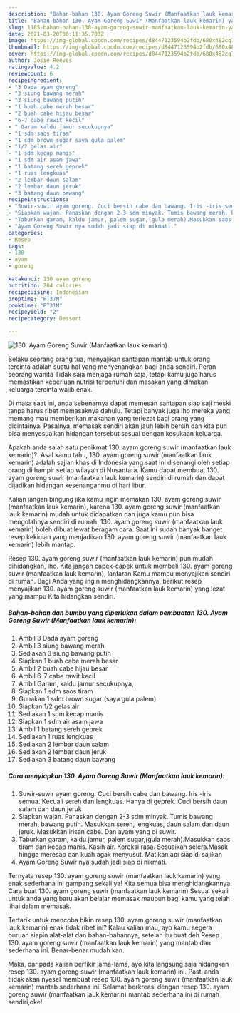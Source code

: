 ```yaml
---
description: "Bahan-bahan 130. Ayam Goreng Suwir (Manfaatkan lauk kemarin) yang lezat Untuk Jualan"
title: "Bahan-bahan 130. Ayam Goreng Suwir (Manfaatkan lauk kemarin) yang lezat Untuk Jualan"
slug: 1185-bahan-bahan-130-ayam-goreng-suwir-manfaatkan-lauk-kemarin-yang-lezat-untuk-jualan
date: 2021-03-20T06:11:35.703Z
image: https://img-global.cpcdn.com/recipes/d8447123594b2fdb/680x482cq70/130-ayam-goreng-suwir-manfaatkan-lauk-kemarin-foto-resep-utama.jpg
thumbnail: https://img-global.cpcdn.com/recipes/d8447123594b2fdb/680x482cq70/130-ayam-goreng-suwir-manfaatkan-lauk-kemarin-foto-resep-utama.jpg
cover: https://img-global.cpcdn.com/recipes/d8447123594b2fdb/680x482cq70/130-ayam-goreng-suwir-manfaatkan-lauk-kemarin-foto-resep-utama.jpg
author: Josie Reeves
ratingvalue: 4.2
reviewcount: 6
recipeingredient:
- "3 Dada ayam goreng"
- "3 siung bawang merah"
- "3 siung bawang putih"
- "1 buah cabe merah besar"
- "2 buah cabe hijau besar"
- "6-7 cabe rawit kecil"
- " Garam kaldu jamur secukupnya"
- "1 sdm saos tiram"
- "1 sdm brown sugar saya gula palem"
- "1/2 gelas air"
- "1 sdm kecap manis"
- "1 sdm air asam jawa"
- "1 batang sereh geprek"
- "1 ruas lengkuas"
- "2 lembar daun salam"
- "2 lembar daun jeruk"
- "3 batang daun bawang"
recipeinstructions:
- "Suwir-suwir ayam goreng. Cuci bersih cabe dan bawang. Iris -iris semua. Kecuali sereh dan lengkuas. Hanya di geprek. Cuci bersih daun salam dan daun jeruk"
- "Siapkan wajan. Panaskan dengan 2-3 sdm minyak. Tumis bawang merah, bawang putih. Masukkan sereh, lengkuas, daun salam dan daun jeruk. Masukkan irisan cabe. Dan ayam yang di suwir."
- "Taburkan garam, kaldu jamur, palem sugar,(gula merah).Masukkan saos tiram dan kecap manis. Kasih air. Koreksi rasa. Sesuaikan selera.Masak hingga meresap dan kuah agak menyusut. Matikan api siap di sajikan"
- "Ayam Goreng Suwir nya sudah jadi siap di nikmati."
categories:
- Resep
tags:
- 130
- ayam
- goreng

katakunci: 130 ayam goreng 
nutrition: 204 calories
recipecuisine: Indonesian
preptime: "PT37M"
cooktime: "PT31M"
recipeyield: "2"
recipecategory: Dessert

---
```



![130. Ayam Goreng Suwir (Manfaatkan lauk kemarin)](https://img-global.cpcdn.com/recipes/d8447123594b2fdb/680x482cq70/130-ayam-goreng-suwir-manfaatkan-lauk-kemarin-foto-resep-utama.jpg)

Selaku seorang orang tua, menyajikan santapan mantab untuk orang tercinta adalah suatu hal yang menyenangkan bagi anda sendiri. Peran seorang  wanita Tidak saja menjaga rumah saja, tetapi kamu juga harus memastikan keperluan nutrisi terpenuhi dan masakan yang dimakan keluarga tercinta wajib enak.

Di masa  saat ini, anda sebenarnya dapat memesan santapan siap saji meski tanpa harus ribet memasaknya dahulu. Tetapi banyak juga lho mereka yang memang mau memberikan makanan yang terlezat bagi orang yang dicintainya. Pasalnya, memasak sendiri akan jauh lebih bersih dan kita pun bisa menyesuaikan hidangan tersebut sesuai dengan kesukaan keluarga. 



Apakah anda salah satu penikmat 130. ayam goreng suwir (manfaatkan lauk kemarin)?. Asal kamu tahu, 130. ayam goreng suwir (manfaatkan lauk kemarin) adalah sajian khas di Indonesia yang saat ini disenangi oleh setiap orang di hampir setiap wilayah di Nusantara. Kamu dapat membuat 130. ayam goreng suwir (manfaatkan lauk kemarin) sendiri di rumah dan dapat dijadikan hidangan kesenanganmu di hari libur.

Kalian jangan bingung jika kamu ingin memakan 130. ayam goreng suwir (manfaatkan lauk kemarin), karena 130. ayam goreng suwir (manfaatkan lauk kemarin) mudah untuk didapatkan dan juga kamu pun bisa mengolahnya sendiri di rumah. 130. ayam goreng suwir (manfaatkan lauk kemarin) boleh dibuat lewat beragam cara. Saat ini sudah banyak banget resep kekinian yang menjadikan 130. ayam goreng suwir (manfaatkan lauk kemarin) lebih mantap.

Resep 130. ayam goreng suwir (manfaatkan lauk kemarin) pun mudah dihidangkan, lho. Kita jangan capek-capek untuk membeli 130. ayam goreng suwir (manfaatkan lauk kemarin), lantaran Kamu mampu menyajikan sendiri di rumah. Bagi Anda yang ingin menghidangkannya, berikut resep menyajikan 130. ayam goreng suwir (manfaatkan lauk kemarin) yang lezat yang mampu Kita hidangkan sendiri.

<!--inarticleads1-->

##### Bahan-bahan dan bumbu yang diperlukan dalam pembuatan 130. Ayam Goreng Suwir (Manfaatkan lauk kemarin):

1. Ambil 3 Dada ayam goreng
1. Ambil 3 siung bawang merah
1. Sediakan 3 siung bawang putih
1. Siapkan 1 buah cabe merah besar
1. Ambil 2 buah cabe hijau besar
1. Ambil 6-7 cabe rawit kecil
1. Ambil  Garam, kaldu jamur secukupnya,
1. Siapkan 1 sdm saos tiram
1. Gunakan 1 sdm brown sugar (saya gula palem)
1. Siapkan 1/2 gelas air
1. Sediakan 1 sdm kecap manis
1. Siapkan 1 sdm air asam jawa
1. Ambil 1 batang sereh geprek
1. Sediakan 1 ruas lengkuas
1. Sediakan 2 lembar daun salam
1. Sediakan 2 lembar daun jeruk
1. Sediakan 3 batang daun bawang




<!--inarticleads2-->

##### Cara menyiapkan 130. Ayam Goreng Suwir (Manfaatkan lauk kemarin):

1. Suwir-suwir ayam goreng. Cuci bersih cabe dan bawang. Iris -iris semua. Kecuali sereh dan lengkuas. Hanya di geprek. Cuci bersih daun salam dan daun jeruk
1. Siapkan wajan. Panaskan dengan 2-3 sdm minyak. Tumis bawang merah, bawang putih. Masukkan sereh, lengkuas, daun salam dan daun jeruk. Masukkan irisan cabe. Dan ayam yang di suwir.
1. Taburkan garam, kaldu jamur, palem sugar,(gula merah).Masukkan saos tiram dan kecap manis. Kasih air. Koreksi rasa. Sesuaikan selera.Masak hingga meresap dan kuah agak menyusut. Matikan api siap di sajikan
1. Ayam Goreng Suwir nya sudah jadi siap di nikmati.




Ternyata resep 130. ayam goreng suwir (manfaatkan lauk kemarin) yang enak sederhana ini gampang sekali ya! Kita semua bisa menghidangkannya. Cara buat 130. ayam goreng suwir (manfaatkan lauk kemarin) Sesuai sekali untuk anda yang baru akan belajar memasak maupun bagi kamu yang telah lihai dalam memasak.

Tertarik untuk mencoba bikin resep 130. ayam goreng suwir (manfaatkan lauk kemarin) enak tidak ribet ini? Kalau kalian mau, ayo kamu segera buruan siapin alat-alat dan bahan-bahannya, setelah itu buat deh Resep 130. ayam goreng suwir (manfaatkan lauk kemarin) yang mantab dan sederhana ini. Benar-benar mudah kan. 

Maka, daripada kalian berfikir lama-lama, ayo kita langsung saja hidangkan resep 130. ayam goreng suwir (manfaatkan lauk kemarin) ini. Pasti anda tiidak akan nyesel membuat resep 130. ayam goreng suwir (manfaatkan lauk kemarin) mantab sederhana ini! Selamat berkreasi dengan resep 130. ayam goreng suwir (manfaatkan lauk kemarin) mantab sederhana ini di rumah sendiri,oke!.

